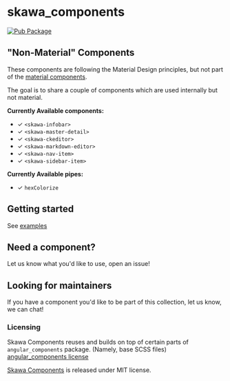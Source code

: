 # skawa_components

[![Pub Package](https://img.shields.io/pub/v/skawa_components.svg)](https://pub.dartlang.org/packages/skawa_components)

## "Non-Material" Components

These components are following the Material Design principles, but not part of the [material components](https://material.io/guidelines/components/).

The goal is to share a couple of components which are used internally but not material.

**Currently Available components:**

* ✓ `<skawa-infobar>`
* ✓ `<skawa-master-detail>`
* ✓ `<skawa-ckeditor>`
* ✓ `<skawa-markdown-editor>`
* ✓ `<skawa-nav-item>`
* ✓ `<skawa-sidebar-item>`

**Currently Available pipes:**

* ✓ `hexColorize`

## Getting started

See [examples](https://github.com/skawa-universe/skawa_components_example)

## Need a component?

Let us know what you'd like to use, open an issue!

## Looking for maintainers

If you have a component you'd like to be part of this collection, let us know, we can chat!

### Licensing

Skawa Components reuses and builds on top of certain parts of `angular_components` package. (Namely, base SCSS files)
[angular_components license](https://github.com/dart-lang/angular_components/blob/master/LICENSE)

[Skawa Components](https://github.com/skawa-universe/skawa_components/tree/master/skawa_components)
 is released under MIT license.